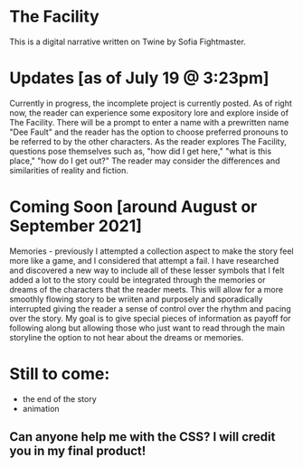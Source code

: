 # The Facility
This is a digital narrative written on Twine by Sofia Fightmaster.
# Updates [as of July 19 @ 3:23pm]
Currently in progress, the incomplete project is currently posted.
As of right now, the reader can experience some expository lore and explore inside of The Facility. There will be a prompt to enter a name with a prewritten name "Dee Fault" and the reader has the option to choose preferred pronouns to be referred to by the other characters.
As the reader explores The Facility, questions pose themselves such as, "how did I get here," "what is this place," "how do I get out?" The reader may consider the differences and similarities of reality and fiction.
# Coming Soon [around August or September 2021]
Memories - previously I attempted a collection aspect to make the story feel more like a game, and I considered that attempt a fail. I have researched and discovered a new way to include all of these lesser symbols that I felt added a lot to the story could be integrated through the memories or dreams of the characters that the reader meets. This will allow for a more smoothly flowing story to be wriiten and purposely and sporadically interrupted giving the reader a sense of control over the rhythm and pacing over the story. My goal is to give special pieces of information as payoff for following along but allowing those who just want to read through the main storyline the option to not hear about the dreams or memories.
# Still to come:
- the end of the story
- animation
## Can anyone help me with the CSS? I will credit you in my final product!
